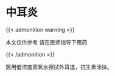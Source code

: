 # 中耳炎

<!--more-->

{{< admonition warning >}}

本文仅供参考 请在医师指导下用药

{{< /admonition >}}

医用低浓度双氧水擦拭外耳道，抗生素涂抹。

